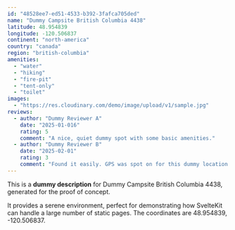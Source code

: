 ```yaml
---
id: "48528ee7-ed51-4533-b392-3fafca705ded"
name: "Dummy Campsite British Columbia 4438"
latitude: 48.954839
longitude: -120.506837
continent: "north-america"
country: "canada"
region: "british-columbia"
amenities:
  - "water"
  - "hiking"
  - "fire-pit"
  - "tent-only"
  - "toilet"
images:
  - "https://res.cloudinary.com/demo/image/upload/v1/sample.jpg"
reviews:
  - author: "Dummy Reviewer A"
    date: "2025-01-016"
    rating: 5
    comment: "A nice, quiet dummy spot with some basic amenities."
  - author: "Dummy Reviewer B"
    date: "2025-02-01"
    rating: 3
    comment: "Found it easily. GPS was spot on for this dummy location."
---
```


This is a **dummy description** for Dummy Campsite British Columbia 4438, generated for the proof of concept.

It provides a serene environment, perfect for demonstrating how SvelteKit can handle a large number of static pages. The coordinates are 48.954839, -120.506837.
